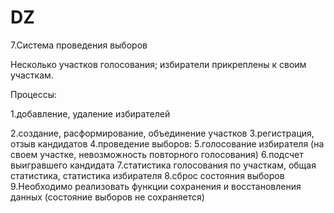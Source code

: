 # DZ
7.Система проведения выборов

Несколько участков голосования; избиратели прикреплены к своим участкам.

Процессы:

1.добавление, удаление избирателей

2.создание, расформирование, объединение участков
3.регистрация, отзыв кандидатов
4.проведение выборов:
5.голосование избирателя (на своем участке, невозможность повторного голосования)
6.подсчет выигравшего кандидата
7.статистика голосования по участкам, общая статистика, статистика избирателя
8.сброс состояния выборов
9.Необходимо реализовать функции сохранения и восстановления данных (состояние выборов не сохраняется)

